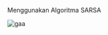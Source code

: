 Menggunakan Algoritma SARSA 

![gaa](https://user-images.githubusercontent.com/49816104/226806043-358aefb2-306d-4aea-8c68-54c9dd910bd8.gif)
